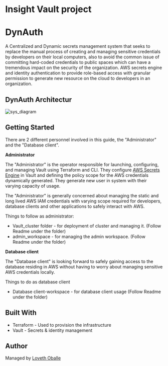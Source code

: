 # Insight Vault project

# DynAuth
A Centralized and Dynamic secrets management system that seeks to replace the manual process of creating and managing sensitive credentials by developers on their local computers, also to avoid the common issue of committing hard-coded credentials to public spaces which can have a tremendous impact on the security of the organization. AWS secrets engine and identity authentication to provide role-based access with granular permission to generate new resource on the cloud to developers in an organization.

## DynAuth Architectur
 
 ![sys_diagram](../snapshots/piv_diag.png)

## Getting Started

There are 2 different personnel involved in this guide, the "Administrator" and the "Database client". 

**Administrator**

The "Administrator" is the operator responsible for launching, configuring, and managing Vault using Terraform and CLI. They configure [AWS Secrets Engine](https://www.vaultproject.io/docs/secrets/aws/index.html) in Vault and defining the policy scope for the AWS credentials dynamically generated. They generate new user in system with their varying capacity of usage.

The "Administrator" is generally concerned about managing the static and long lived AWS IAM credentials with varying scope required for developers, database clients and other applications to safely interact with AWS.

Things to follow as administrator:



* Vault_cluster folder - for deployment of cluster and managing it. (Follow Readme under the folder)
* admin_workspace - for managing the admin workspace. (Follow Readme under the folder)

**Database client**

The "Database client" is looking forward to safely gaining access to the database residing in AWS without having to worry about managing sensitive AWS credentials locally.

Things to do as database client
* Database client-workspace - for database client usage (Follow Readme under the folder)

## Built With

* Terraform - Used to provision the infrastructure
* Vault - Secrets & identity management


## Author

Managed by [Loveth Oballe](https://github.com/oballe1)
